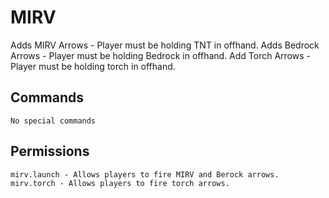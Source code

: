 # MIRV

Adds MIRV Arrows - Player must be holding TNT in offhand.
Adds Bedrock Arrows - Player must be holding Bedrock in offhand.
Add Torch Arrows - Player must be holding torch in offhand.

## Commands
```
No special commands
```

## Permissions
```
mirv.launch - Allows players to fire MIRV and Berock arrows.
mirv.torch - Allows players to fire torch arrows.
```
